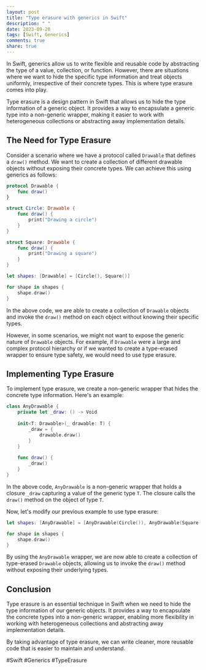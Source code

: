 ```yaml
---
layout: post
title: "Type erasure with generics in Swift"
description: " "
date: 2023-09-20
tags: [Swift, Generics]
comments: true
share: true
---
```


In Swift, generics allow us to write flexible and reusable code by abstracting the type of a value, collection, or function. However, there are situations where we want to hide the specific type information and treat objects uniformly, irrespective of their concrete types. This is where type erasure comes into play.

Type erasure is a design pattern in Swift that allows us to hide the type information of a generic object. It provides a way to encapsulate a generic type into a non-generic wrapper, making it easier to work with heterogeneous collections or abstracting away implementation details.

## The Need for Type Erasure

Consider a scenario where we have a protocol called `Drawable` that defines a `draw()` method. We want to create a collection of different drawable objects without exposing their concrete types. We can achieve this using generics as follows:

```swift
protocol Drawable {
    func draw()
}

struct Circle: Drawable {
    func draw() {
        print("Drawing a circle")
    }
}

struct Square: Drawable {
    func draw() {
        print("Drawing a square")
    }
}

let shapes: [Drawable] = [Circle(), Square()]

for shape in shapes {
    shape.draw()
}
```

In the above code, we are able to create a collection of `Drawable` objects and invoke the `draw()` method on each object without knowing their specific types.

However, in some scenarios, we might not want to expose the generic nature of `Drawable` objects. For example, if `Drawable` were a large and complex protocol hierarchy or if we wanted to create a type-erased wrapper to ensure type safety, we would need to use type erasure.

## Implementing Type Erasure

To implement type erasure, we create a non-generic wrapper that hides the concrete type information. Here's an example:

```swift
class AnyDrawable {
    private let _draw: () -> Void
    
    init<T: Drawable>(_ drawable: T) {
        _draw = {
            drawable.draw()
        }
    }
    
    func draw() {
        _draw()
    }
}
```

In the above code, `AnyDrawable` is a non-generic wrapper that holds a closure `_draw` capturing a value of the generic type `T`. The closure calls the `draw()` method on the object of type `T`.

Now, let's modify our previous example to use type erasure:

```swift
let shapes: [AnyDrawable] = [AnyDrawable(Circle()), AnyDrawable(Square())]

for shape in shapes {
    shape.draw()
}
```

By using the `AnyDrawable` wrapper, we are now able to create a collection of type-erased `Drawable` objects, allowing us to invoke the `draw()` method without exposing their underlying types.

## Conclusion

Type erasure is an essential technique in Swift when we need to hide the type information of our generic objects. It provides a way to encapsulate the concrete types into a non-generic wrapper, enabling more flexibility in working with heterogeneous collections and abstracting away implementation details.

By taking advantage of type erasure, we can write cleaner, more reusable code that is easier to maintain and understand.

#Swift #Generics #TypeErasure